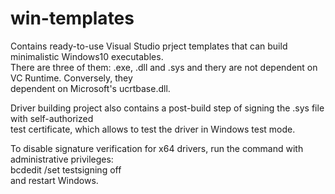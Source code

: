 # win-templates

Contains ready-to-use Visual Studio prject templates that can build minimalistic Windows10 executables.  
There are three of them: .exe, .dll and .sys and thery are not dependent on VC Runtime. Conversely, they  
dependent on Microsoft's ucrtbase.dll.  
  
Driver building project also contains a post-build step of signing the .sys file with self-authorized  
test certificate, which allows to test the driver in Windows test mode.  

To disable signature verification for x64 drivers, run the command with administrative privileges:  
bcdedit /set testsigning off  
and restart Windows.  

